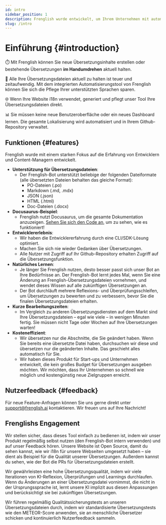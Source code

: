 ```yaml
---
id: intro
sidebar_position: 1
description: Frenglish wurde entwickelt, um Ihrem Unternehmen mit automatisierten Übersetzungen schnell den Eintritt in neue Märkte zu ermöglichen.
slug: /intro
---
```


# Einführung \{#introduction}
⏱️ Mit Frenglish können Sie neue Übersetzungsinhalte erstellen oder bestehende Übersetzungen **im Handumdrehen** aktuell halten.

💸 Alle Ihre Übersetzungsdateien aktuell zu halten ist teuer und zeitaufwendig. Mit dem integrierten Automatisierungstool von Frenglish können Sie sich die Pflege Ihrer unterstützten Sprachen sparen.

🌐 Wenn Ihre Website i18n verwendet, generiert und pflegt unser Tool Ihre Übersetzungsdateien direkt.

📊 Sie müssen keine neue Benutzeroberfläche oder ein neues Dashboard lernen. Die gesamte Lokalisierung wird automatisiert und in Ihrem Github-Repository verwaltet.

## Funktionen \{#features}
Frenglish wurde mit einem starken Fokus auf die Erfahrung von Entwicklern und Content-Managern entwickelt.
- **Unterstützung für Übersetzungsdateien**:
  - Der Frenglish-Bot unterstützt beliebige der folgenden Dateiformate (alle übersetzten Dateien behalten das gleiche Format):
    - PO-Dateien (.po)
    - Markdown (.md, .mdx)
    - JSON (.json)
    - HTML (.html)
    - Doc-Dateien (.docx)
- **Docusaurus-Beispiel**:
  - Frenglish nutzt Docusaurus, um die gesamte Dokumentation anzuzeigen. [Sehen Sie sich den Code an](https://github.com/Frenglish/frenglish-docs), um zu sehen, wie es funktioniert!
- **Entwicklererlebnis**:
  - Wir haben die Entwicklererfahrung durch eine CLI/SDK-Lösung optimiert.
  - Machen Sie sich nie wieder Gedanken über Übersetzungen.
  - Alle Nutzer mit Zugriff auf Ihr Github-Repository erhalten Zugriff auf die Übersetzungsfunktion.
- **Natürliches Lernen**:
  - Je länger Sie Frenglish nutzen, desto besser passt sich unser Bot an Ihre Bedürfnisse an. Der Frenglish-Bot lernt jedes Mal, wenn Sie eine Änderung an Frenglish-Übersetzungsdateien vornehmen, und wendet dieses Wissen auf alle zukünftigen Übersetzungen an.
  - Der Bot durchläuft mehrere Reflexions- und Überprüfungsschleifen, um Übersetzungen zu bewerten und zu verbessern, bevor Sie die finalen Übersetzungsdateien erhalten.
- **Kurze Bearbeitungszeiten**:
  - Im Vergleich zu anderen Übersetzungsdiensten auf dem Markt sind Ihre Übersetzungsdateien – egal wie viele – in wenigen Minuten fertig. Sie müssen nicht Tage oder Wochen auf Ihre Übersetzungen warten!
- **Kosteneffizient**:
  - Wir übersetzen nur die Abschnitte, die Sie geändert haben. Wenn Sie bereits eine übersetzte Datei haben, durchsuchen wir diese und übersetzen nur die geänderten Inhalte. Das geschieht alles automatisch für Sie.
  - Wir haben dieses Produkt für Start-ups und Unternehmen entwickelt, die kein großes Budget für Übersetzungen ausgeben möchten. Wir möchten, dass Ihr Unternehmen so schnell wie möglich und kostengünstig neue Zielgruppen erreicht.

## Nutzerfeedback \{#feedback}
Für neue Feature-Anfragen können Sie uns gerne direkt unter [support@frenglish.ai](mailto:support@frenglish.ai) kontaktieren. Wir freuen uns auf Ihre Nachricht!

## Frenglishs Engagement
Wir stellen sicher, dass dieses Tool einfach zu bedienen ist, indem wir unser Produkt regelmäßig selbst nutzen (den Frenglish-Bot intern verwenden) und auf unser Feedback hören. Unsere Website ist Open Source, damit du sehen kannst, wie wir i18n für unsere Webseiten umgesetzt haben – sie dient als Beispiel für die Qualität unserer Übersetzungen. Außerdem kannst du sehen, wie der Bot die PRs für Übersetzungsdateien erstellt.

Wir gewährleisten eine hohe Übersetzungsqualität, indem wir viele Iterationen von KI-Reflexion, Überprüfungen und Learnings durchlaufen. Wenn du Änderungen an einer Übersetzungsdatei vornimmst, die nicht in der Ursprungssprache ist, lernt unsere KI implizit aus diesen Anpassungen und berücksichtigt sie bei zukünftigen Übersetzungen.

Wir führen regelmäßig Qualitätssicherungstests an unseren Übersetzungsdateien durch, indem wir standardisierte Übersetzungstests wie den METEOR-Score anwenden, sie an menschliche Übersetzer schicken und kontinuierlich Nutzerfeedback sammeln.